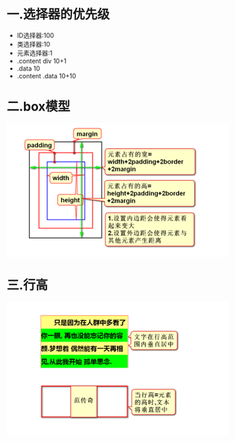 # 一.选择器的优先级
- ID选择器:100
- 类选择器:10
- 元素选择器:1
- .content div 10+1
- .data 10
- .content .data 10+10

# 二.box模型
![](1.png)

# 三.行高
![](2.png)